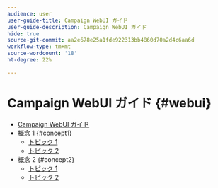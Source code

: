 ```yaml
---
audience: user
user-guide-title: Campaign WebUI ガイド
user-guide-description: Campaign WebUI ガイド
hide: true
source-git-commit: aa2e678e25a1fde922313bb4860d70a2d4c6aa6d
workflow-type: tm+mt
source-wordcount: '18'
ht-degree: 22%

---
```



# Campaign WebUI ガイド {#webui}

+ [Campaign WebUI ガイド](home.md)
+ 概念 1 {#concept1}
   + [トピック 1](concept1/topic1.md)
   + [トピック 2](concept1/topic2.md)
+ 概念 2 {#concept2}
   + [トピック 1](concept2/topic1.md)
   + [トピック 2](concept2/topic2.md)

